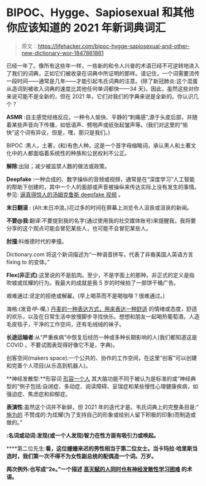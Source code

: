 # BIPOC、Hygge、Sapiosexual 和其他你应该知道的 2021 年新词典词汇

> 原文：<https://lifehacker.com/bipoc-hygge-sapiosexual-and-other-new-dictionary-wor-1847861861>

已经一年了。像所有这些年一样，一些新的和令人兴奋的术语已经不可逆转地进入了我们的词典，正如它们被收录在词典中所证明的那样。请记住，一个词需要流传一段时间——通常是几年——才能引起韦氏词典的注意。(除了新冠肺炎:这个混蛋从造词到被收入词典的速度比其他任何单词都快——34 天)。因此，虽然这些对你来说可能不是全新的，但在 2021 年，它们对我们的字典来说是全新的。你认识几个？



**ASMR** :自主感觉经络反应。一种令人愉快、平静的“刺痛感”,源于头皮后部，并随着某些声音向下传播，如低语声、劈啪声或纸张起皱声等。(我们对这里的“愉快”这个词有异议，但是，嘿，那只是我们。)

BIPOC :黑人，土著，(和)有色人种。这是一个首字母缩略词，承认黑人和土著文化中的人都面临着系统性的种族和公民权利不公正。

**解除**:出狱；减少被监禁人数的做法或政策。

**Deepfake** :一种合成的、数字操纵的音频或视频，通常是在“深度学习”人工智能的帮助下创建的，其中一个人的面部或声音被操纵来传达实际上没有发生的事情。参见: [逼真得惊人的汤姆克鲁斯 deepfake 视频](https://www.youtube.com/watch?v=iyiOVUbsPcM) 。

**末日翻滚** : (Alt:末日冲浪。)花过多的时间在屏幕上浏览令人沮丧或沮丧的新闻。

**不要@我**:翻译:不要提到我的名字(通过使用我的社交媒体账号)来提醒我，我将要分享的这个观点可能会冒犯某些人，也可能不会冒犯某些人。

**肘撞**:科维德时代的拳撞。

Dictionary.com 将这个新词描述为“一种语音拼写，代表了非裔美国人英语方言 fixing to 的变体。”

**Flex(非正式)**:这里说的不是肌肉。至少，不是字面上的那种。非正式的定义是指吹嘘或炫耀的行为。我最大的成就是我 5 岁的时候拍了一部饼干桶广告。

艰难通过:坚定的拒绝或解雇。(早上喝茶而不是喝咖啡？很难通过。)

海格:(发音*呼-嘎*。) [丹麦的一种表达方式，用来表达一种舒适](https://lifehacker.com/how-to-get-through-a-miserable-winter-with-the-danish-c-1791001000) 的情绪或态度，舒适的欢乐，以及在日常生活中放慢脚步寻找快乐。想想和朋友一起喝热葡萄酒，人造毛皮毯子，干净的工作空间，还有毛绒绒的袜子。

**长途运输者**:从“严重疾病”中恢复后经历一种或多种长期影响的人(我们都知道这是 COVID 。不要试图表现得好像它不是，字典)。

创客空间(makers space):一个公共的、协作的工作空间，在这里“创客”可以创建和完善个人项目(从乐高到机器人)。

**神经发散型:**形容词 [形容一个人](https://www.verywellmind.com/what-is-neurodivergence-and-what-does-it-mean-to-be-neurodivergent-5196627) 其大脑功能不同于被认为是标准的或“神经典型的”例子包括:自闭症、多动症、阅读障碍、妥瑞症和某些慢性心理健康疾病，如强迫症、焦虑症和抑郁症。

**表演性**:虽然这个词并不新鲜，但 2021 年的迭代才是。韦氏词典上的完整条目是:“ [施为的](https://www.merriam-webster.com/dictionary/performative) 不赞成的:为炫耀(为了支持自己的形象或给别人留下积极的印象)而制造或做的。”

**:名词或动词:发现(或一个人发现)智力在性方面有吸引力或唤起。**

****第二位先生:**看，这位姗姗来迟的男性相当于第二位女士。当卡玛拉·哈里斯当选时，我们第一次不得不为女性副总统的配偶造一个词。万岁。**

****两次例外**:也写成“2e。”一个描述 [高天赋的人同时也有神经发散性学习困难](https://childmind.org/article/twice-exceptional-kids-both-gifted-and-challenged/) 的术语。**